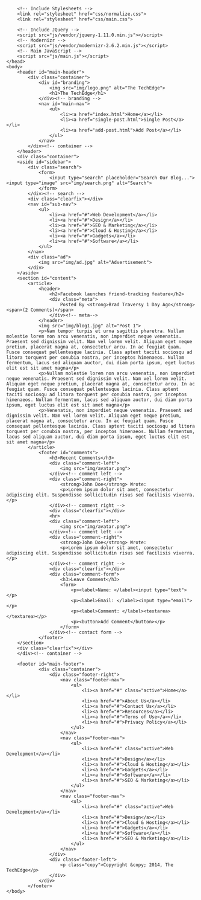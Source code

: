 
<!DOCTYPE html>
<html class="no-js">
    <head>
        <meta charset="utf-8">
        <meta http-equiv="X-UA-Compatible" content="IE=edge,chrome=1">
        <title>Single Post | HTML5 Blog</title>
        <meta name="viewport" content="width=device-width, initial-scale=1">
		
		<!-- Include Stylesheets -->
        <link rel="stylesheet" href="css/normalize.css">
        <link rel="stylesheet" href="css/main.css">
		
		<!-- Include JQuery -->
		<script src="js/vendor/jquery-1.11.0.min.js"></script>
		<!-- Modernizr -->
        <script src="js/vendor/modernizr-2.6.2.min.js"></script>
		<!-- Main JavaScript -->
		<script src="js/main.js"></script>
    </head>
    <body>
		<header id="main-header">
			<div class="container">
				<div id="branding">
					<img src="img/logo.png" alt="The TechEdge">
					<h1>The TechEdge</h1>
				</div><!-- branding -->
				<nav id="main-nav">
					<ul>
						<li><a href="index.html">Home</a></li>
						<li><a href="single-post.html">Single Post</a></li>
						<li><a href="add-post.html">Add Post</a></li>
					</ul>
				</nav>
			</div><!-- container -->
		</header>
		<div class="container">
		<aside id="sidebar">
			<div class="search">
				<form>
					<input type="search" placeholder="Search Our Blog..."><input type="image" src="img/search.png" alt="Search">
				</form>
			</div><!-- search -->
			<div class="clearfix"></div>
			<nav id="sub-nav">
				<ul>
					<li><a href="#">Web Development</a></li>
					<li><a href="#">Design</a></li>
					<li><a href="#">SEO & Marketing</a></li>
					<li><a href="#">Cloud & Hosting</a></li>
					<li><a href="#">Gadgets</a></li>
					<li><a href="#">Software</a></li>
				</ul>
			</nav>
			<div class="ad">
				<img src="img/ad.jpg" alt="Advertisement">
			</div>
		</aside>
		<section id="content">
			<article>
				<header>
					<h2>Facebook launches friend-tracking feature</h2>
					<div class="meta">
						Posted By <strong>Brad Traversy 1 Day Ago</strong> <span>(2 Comments)</span>
					</div><!-- meta-->
				</header>
				<img src="img/blog1.jpg" alt="Post 1">
				<p>Nam tempor turpis et urna sagittis pharetra. Nullam molestie lorem non arcu venenatis, non imperdiet neque venenatis. Praesent sed dignissim velit. Nam vel lorem velit. Aliquam eget neque pretium, placerat magna at, consectetur arcu. In ac feugiat quam. Fusce consequat pellentesque lacinia. Class aptent taciti sociosqu ad litora torquent per conubia nostra, per inceptos himenaeos. Nullam fermentum, lacus sed aliquam auctor, dui diam porta ipsum, eget luctus elit est sit amet magna</p>
				<p>Nullam molestie lorem non arcu venenatis, non imperdiet neque venenatis. Praesent sed dignissim velit. Nam vel lorem velit. Aliquam eget neque pretium, placerat magna at, consectetur arcu. In ac feugiat quam. Fusce consequat pellentesque lacinia. Class aptent taciti sociosqu ad litora torquent per conubia nostra, per inceptos himenaeos. Nullam fermentum, lacus sed aliquam auctor, dui diam porta ipsum, eget luctus elit est sit amet magna</p>
				<p>Venenatis, non imperdiet neque venenatis. Praesent sed dignissim velit. Nam vel lorem velit. Aliquam eget neque pretium, placerat magna at, consectetur arcu. In ac feugiat quam. Fusce consequat pellentesque lacinia. Class aptent taciti sociosqu ad litora torquent per conubia nostra, per inceptos himenaeos. Nullam fermentum, lacus sed aliquam auctor, dui diam porta ipsum, eget luctus elit est sit amet magna</p>			
			</article>	
				<footer id="comments">
					<h3>Recent Comments</h3>
					<div class="comment-left">
						<img src="img/avatar.png">
					</div><!-- comment left -->
					<div class="comment-right">
						<strong>John Doe</strong> Wrote:
						<p>Lorem ipsum dolor sit amet, consectetur adipiscing elit. Suspendisse sollicitudin risus sed facilisis viverra.</p>
					</div><!-- comment right -->
					<div class="clearfix"></div>
					<hr>
					<div class="comment-left">
						<img src="img/avatar.png">
					</div><!-- comment left -->
					<div class="comment-right">
						<strong>John Doe</strong> Wrote:
						<p>Lorem ipsum dolor sit amet, consectetur adipiscing elit. Suspendisse sollicitudin risus sed facilisis viverra.</p>
					</div><!-- comment right -->
					<div class="clearfix"></div>
					<div class="comment-form">
						<h3>Leave Comment</h3>
						<form>
							<p><label>Name: </label><input type="text"></p>
							<p><label>Email: </label><input type="email"></p>
							<p><label>Comment: </label><textarea></textarea></p>
							<p><button>Add Comment</button></p>
						</form>
					</div><!-- contact form -->
				</footer>
		</section>
		<div class="clearfix"></div>	
		</div><!-- container -->
		
		<footer id="main-footer">
                <div class="container">
					<div class="footer-right">
						<nav class="footer-nav">
							<ul>
								<li><a href="#" class="active">Home</a></li>
								<li><a href="#">About Us</a></li>
								<li><a href="#">Contact Us</a></li>
								<li><a href="#">Resources</a></li>
								<li><a href="#">Terms of Use</a></li>
								<li><a href="#">Privacy Policy</a></li>
							</ul>
						</nav>
						<nav class="footer-nav">
							<ul>
								<li><a href="#" class="active">Web Development</a></li>
								<li><a href="#">Design</a></li>
								<li><a href="#">Cloud & Hosting</a></li>
								<li><a href="#">Gadgets</a></li>
								<li><a href="#">Software</a></li>
								<li><a href="#">SEO & Marketing</a></li>
							</ul>
						</nav>
						<nav class="footer-nav">
							<ul>
								<li><a href="#" class="active">Web Development</a></li>
								<li><a href="#">Design</a></li>
								<li><a href="#">Cloud & Hosting</a></li>
								<li><a href="#">Gadgets</a></li>
								<li><a href="#">Software</a></li>
								<li><a href="#">SEO & Marketing</a></li>
							</ul>
						</nav>
					</div>
					<div class="footer-left">
						<p class="copy">Copyright &copy; 2014, The TechEdge</p>
					</div>
				</div>
			</footer>
    </body>
</html>
